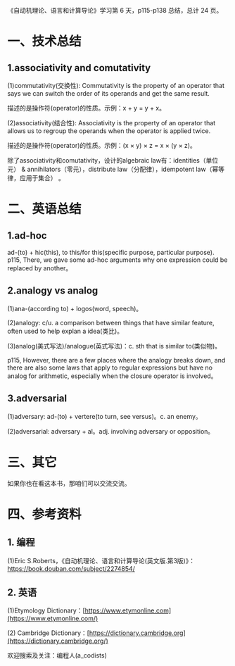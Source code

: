 《自动机理论、语言和计算导论》学习第 6 天，p115-p138 总结，总计 24 页。

# 一、技术总结

## 1.associativity and comutativity

(1)commutativity(交换性): Commutativity is the property of an operator that says we can switch the order of its operands and get the same result.

描述的是操作符(operator)的性质。示例：x + y  = y + x。

(2)associativity(结合性): Associativity is the property of an operator that allows us to regroup the operands when the operator is applied twice.

描述的是操作符(operator)的性质。示例：(x × y) × z = x × (y × z)。

除了associativity和comutativity，设计的algebraic law有：identities（单位元） & annihilators（零元），distribute law（分配律），idempotent law（幂等律，应用于集合） 。

# 二、英语总结

## 1.ad-hoc

ad-(to) + hic(this), to this/for this(specific purpose, particular purpose). p115, There, we gave some ad-hoc arguments why one expression could be replaced by another。

## 2.analogy vs analog

(1)ana-(according to) + logos(word, speech)。

(2)analogy: c/u. a comparison between things that have similar feature, often used to help explan a idea(类比)。

(3)analog(美式写法)/analogue(英式写法)：c. sth that is similar to(类似物)。

p115, However, there are a few places where the analogy breaks down, and there are also some laws that apply to regular expressions but have no analog for arithmetic, especially when the closure operator is involved。

## 3.adversarial

(1)adversary: ad-(to) + vertere(to turn, see versus)。c. an enemy。

(2)adversarial: adversary + al。adj. involving adversary or opposition。

# 三、其它

如果你也在看这本书，那咱们可以交流交流。

# 四、参考资料

## 1. 编程

(1)Eric S.Roberts，《自动机理论、语言和计算导论(英文版.第3版)》：https://book.douban.com/subject/2274854/

## 2. 英语

(1)Etymology Dictionary：[https://www.etymonline.com](https://www.etymonline.com/)

(2) Cambridge  Dictionary：[https://dictionary.cambridge.org](https://dictionary.cambridge.org/)


欢迎搜索及关注：编程人(a_codists)